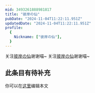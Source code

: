 ```yaml
---
mid: 3493261888981817
title: "彼岸の仙"
pubDate: "2024-11-04T11:22:11.951Z"
updatedDate: "2024-11-04T11:22:11.951Z"
profile:
  {
    Nickname: ["彼岸の仙"],
  }
---
```


关注[彼岸の仙](https://space.bilibili.com/3493261888981817)谢谢喵~ 关注[彼岸の仙](https://space.bilibili.com/3493261888981817)谢谢喵~

## 此条目有待补充
你可以在[这里](https://github.com/Yuhanawa/VTuber.ICU/edit/master/src/content/v/彼岸の仙/index.md)编辑本文
